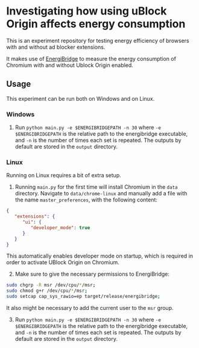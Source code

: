 # Investigating how using uBlock Origin affects energy consumption

This is an experiment repository for testing energy efficiency of browsers with and without ad blocker extensions. 

It makes use of [EnergiBridge](https://github.com/tdurieux/EnergiBridge) to measure the energy consumption of Chromium with and without Ublock Origin enabled.

## Usage

This experiment can be run both on Windows and on Linux.

### Windows

1. Run `python main.py -e $ENERGIBRIDGEPATH -n 30` where `-e $ENERGIBRIDGEPATH` is the relative path to the energibridge executable, and `-n` is the number of times each set is repeated. The outputs by default are stored in the `output` directory.  

### Linux

Running on Linux requires a bit of extra setup.

1. Running `main.py` for the first time will install Chromium in the `data` directory. Navigate to `data/chrome-linux` and manually add a file with the name `master_preferences`, with the following content:
```json
{
   "extensions": {
      "ui": {
         "developer_mode": true
      }
   }
}
```
This automatically enables developer mode on startup, which is required in order to activate UBlock Origin on Chromium. 

2. Make sure to give the necessary permissions to EnergiBridge:
```bash
sudo chgrp -R msr /dev/cpu/*/msr;
sudo chmod g+r /dev/cpu/*/msr;
sudo setcap cap_sys_rawio=ep target/release/energibridge;
```
It also might be necessary to add the current user to the `msr` group.

3. Run `python main.py -e $ENERGIBRIDGEPATH -n 30` where `-e $ENERGIBRIDGEPATH` is the relative path to the energibridge executable, and `-n` is the number of times each set is repeated. The outputs by default are stored in the `output` directory.  